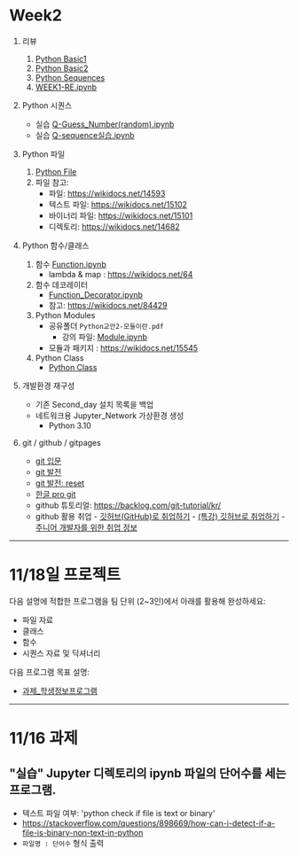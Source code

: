 # Week2

1. 리뷰
      1. [Python Basic1](notebooks/1-02Basic_0.ipynb)
      1. [Python Basic2](notebooks/1-03Basic2.ipynb)
      2. [Python Sequences](notebooks/1-05Sequence_0.ipynb)
      3. [WEEK1-RE.ipynb](notebooks/WEEK1-RE.ipynb)

1. Python 시퀀스
    - 실습 [Q-Guess_Number(random).ipynb](notebooks/Q-Guess_Number(random).ipynb)
    - 실습 [Q-sequence실습.ipynb](notebooks/Q-sequence실습.ipynb)
2. Python 파일
    1. [Python File](notebooks/1-17File-0.ipynb)
    2. 파일 참고:
         - 파일: https://wikidocs.net/14593
         - 텍스트 파일: https://wikidocs.net/15102
         - 바이너리 파일: https://wikidocs.net/15101
         - 디렉토리: https://wikidocs.net/14682

4. Python 함수/클래스
    1. 함수 [Function.ipynb](notebooks/1-06Function.ipynb)
         - lambda & map : https://wikidocs.net/64
    3. 함수 데코레이터
         - [Function_Decorator.ipynb](notebooks/1-06Function_Decorator.ipynb)
         - 참고: https://wikidocs.net/84429
    4. Python Modules
         - 공유폴더 `Python교안2-모듈이란.pdf`
            - 강의 파일: [Module.ipynb](notebooks/Module.ipynb)
         - 모듈과 패키지 : https://wikidocs.net/15545
    4. Python Class
         - [Python Class](notebooks/1-07Class_0.ipynb)


5. 개발환경 재구성
    - 기존 Second_day 설치 목록을 백업
    - 네트워크용 Jupyter_Network 가상환경 생성
         - Python 3.10
6. git / github / gitpages

    - [git 입문](https://backlog.com/git-tutorial/kr/intro/intro1_1.html)
    - [git 발전](https://backlog.com/git-tutorial/kr/stepup/stepup1_1.html)
    - [git 발전: reset](https://backlog.com/git-tutorial/kr/stepup/stepup7_3.html)
    - [한글 pro git](https://git-scm.com/book/ko/v2)
    - github 튜토리얼: https://backlog.com/git-tutorial/kr/
    - github 활용 취업
          - [깃허브(GitHub)로 취업하기](https://sujinlee.me/professional-github/)
          - [(특강) 깃허브로 취업하기](https://dataitgirls2.github.io/tutorial/Tutorial_180803_GettingJobGithub.html)
          - [주니어 개발자를 위한 취업 정보](https://github.com/jojoldu/junior-recruit-scheduler)


---
<!-- # 11/18일 과제
1. 문자열 복습/함수 사용
    - https://wikidocs.net/13
    - https://rfriend.tistory.com/327
    - https://wikidocs.net/21119
    - 연습 https://wikidocs.net/78552

2. 컴프리헨션 학습 https://wikidocs.net/22795

2. github pages

템플릿 선택 방법: https://excited-hyun.tistory.com/51

-->

# 11/18일 프로젝트

다음 설명에 적합한 프로그램을 팀 단위 (2~3인)에서 아래를 활용해 완성하세요:
 - 파일 자료
 - 클래스
 - 함수
 - 시퀀스 자료 및 딕셔너리

다음 프로그램 목표 설명:
   - [과제_학생정보프로그램](notebooks/과제_학생정보프로그램.md)


---

# 11/16 과제

## "실습" Jupyter 디렉토리의 ipynb 파일의 단어수를 세는 프로그램.
 - 텍스트 파일 여부: 'python check if file is text or binary'
 - https://stackoverflow.com/questions/898669/how-can-i-detect-if-a-file-is-binary-non-text-in-python
 - `파일명 : 단어수` 형식 출력

